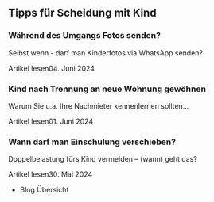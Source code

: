## Tipps für Scheidung mit Kind

### Während des Umgangs Fotos senden?

Selbst wenn - darf man Kinderfotos via WhatsApp senden?

Artikel lesen04. Juni 2024

### Kind nach Trennung an neue Wohnung gewöhnen

Warum Sie u.a. Ihre Nachmieter kennenlernen sollten...

Artikel lesen01. Juni 2024

### Wann darf man Einschulung verschieben?

Doppelbelastung fürs Kind vermeiden – (wann) geht das?

Artikel lesen30. Mai 2024

- Blog Übersicht